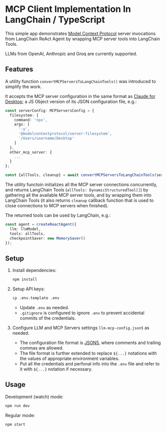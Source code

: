 # MCP Client Implementation In LangChain / TypeScript

This simple app demonstrates
[Model Context Protocol](https://modelcontextprotocol.io/) server invocations from
LangChain ReAct Agent by wrapping MCP server tools into LangChain Tools.

LLMs from OpenAI, Anthropic and Groq are currently supported.

## Features

A utility function `convertMCPServersToLangChainTools()` was introduced to simplify the work.

It accepts the MCP server configuration in the same format
as [Claude for Desktop](https://modelcontextprotocol.io/quickstart/user);
a JS Object version of its JSON configuration file, e.g.:

```ts
const serverConfig: MCPServersConfig = {
  filesystem: {
    command: 'npx',
    args: [
      '-y',
      '@modelcontextprotocol/server-filesystem',
      '/Users/username/Desktop'
    ]
  },
  other_mcp_server: {
    ...
  }
};

const {allTools, cleanup} = await convertMCPServersToLangChainTools(serverConfig);
```

The utility functoin initializes all the MCP server connections concurrently,
and returns LangChain Tools (`allTools: DynamicStructuredTool[]`)
by gathering all the available MCP server tools,
and by wrapping them into LangChain Tools (it also returns `cleanup` callback function
that is used to close connections to MCP servers when finished).

The returned tools can be used by LangChain, e.g.:

```ts
const agent = createReactAgent({
  llm: llmModel,
  tools: allTools,
  checkpointSaver: new MemorySaver()
});
```

## Setup
1. Install dependencies:
    ```bash
    npm install
    ```

2. Setup API keys:
    ```bash
    cp .env.template .env
    ```
    - Update `.env` as needed.
    - `.gitignore` is configured to ignore `.env`
      to prevent accidental commits of the credentials.

3. Configure LLM and MCP Servers settings `llm-mcp-config.json5` as needed.

    - The configuration file format is [JSON5](https://json5.org/),
      where comments and trailing commas are allowed.
    - The file format is further extended to
      replace `${...}` notations with the values of appropriate environment variables.
    - Put all the credentials and perfonal info into the `.env` file
      and refer to it with `${...}` notation if necessary.



## Usage
Development (watch) mode:
```bash
npm run dev
```
Regular mode:
```bash
npm start
```
